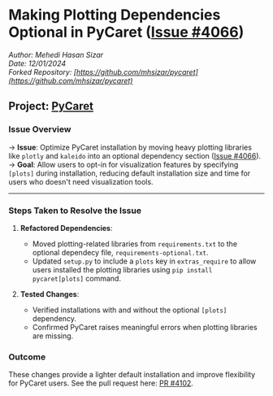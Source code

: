 # Making Plotting Dependencies Optional in PyCaret ([Issue #4066](https://github.com/pycaret/pycaret/issues/4066))

*Author: Mehedi Hasan Sizar*  
*Date: 12/01/2024*  
*Forked Repository: [https://github.com/mhsizar/pycaret](https://github.com/mhsizar/pycaret)*  

## Project: [PyCaret](https://github.com/pycaret/pycaret)

### Issue Overview

&rarr; **Issue**: Optimize PyCaret installation by moving heavy plotting libraries like `plotly` and `kaleido` into an optional dependency section ([Issue #4066](https://github.com/pycaret/pycaret/issues/4066)).  
&rarr; **Goal**: Allow users to opt-in for visualization features by specifying `[plots]` during installation, reducing default installation size and time for users who doesn't need visualization tools.

---

### Steps Taken to Resolve the Issue

1. **Refactored Dependencies**:
   - Moved plotting-related libraries from `requirements.txt` to the optional dependecy file, `requirements-optional.txt`.
   - Updated `setup.py` to include a `plots` key in `extras_require` to allow users installed the plotting libraries using `pip install pycaret[plots]` command.

2. **Tested Changes**:
   - Verified installations with and without the optional `[plots]` dependency.
   - Confirmed PyCaret raises meaningful errors when plotting libraries are missing.

### Outcome

These changes provide a lighter default installation and improve flexibility for PyCaret users. See the pull request here: [PR #4102](https://github.com/pycaret/pycaret/pull/4102).